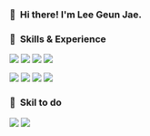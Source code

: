 ### 👋&nbsp; Hi there! I'm Lee Geun Jae.

### 💪&nbsp; Skills & Experience
<p>
<img src="https://img.shields.io/badge/Java-007396?logo=Java&logoColor=white"/> <img src="https://img.shields.io/badge/JavaScript-F7DF1E?logo=JavaScript&logoColor=black"/> <img src="https://img.shields.io/badge/Spring-6DB33F?logo=Spring&logoColor=white"/> <img src="https://img.shields.io/badge/SpringBoot-6DB33F?logo=SpringBoot&logoColor=white"/>
</p>

<p>
<img src="https://img.shields.io/badge/Jenkins-D24939?logo=Jenkins&logoColor=white"/> <img src="https://img.shields.io/badge/GitHub-181717?logo=GitHub&logoColor=white"/> <img src="https://img.shields.io/badge/Subversion-809CC9?logo=Subversion&logoColor=white"/> <img src="https://img.shields.io/badge/Sourcetree-0052CC?logo=Sourcetree&logoColor=white"/>
</p>

### 🌱&nbsp; Skil to do 
<p>
<img src="https://img.shields.io/badge/Python-3776AB?logo=Python&logoColor=white"/> <img src="https://img.shields.io/badge/React-61DAFB?logo=React&logoColor=black"/>
</p> 
<!--  
![Anurag's GitHub stats](https://github-readme-stats.vercel.app/api?username=bamcoding&show_icons=true&theme=radical)

**bamcoding/bamcoding** is a ✨ _special_ ✨ repository because its `README.md` (this file) appears on your GitHub profile.

Here are some ideas to get you started:

- 🔭 I’m currently working on ...
- 🌱 I’m currently learning ...
- 👯 I’m looking to collaborate on ...
- 🤔 I’m looking for help with ...
- 💬 Ask me about ...
- 📫 How to reach me: ...
- 😄 Pronouns: ...
- ⚡ Fun fact: ...
-->
